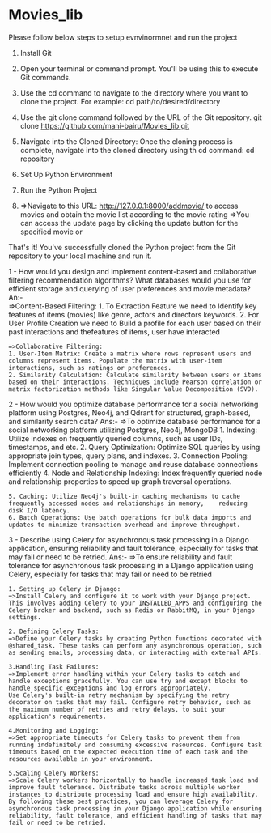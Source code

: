 # Movies_lib
Please follow below steps to setup evnvinormnet and run the project

1. Install Git

2. Open your terminal or command prompt. You'll be using this to execute Git commands.

3. Use the cd command to navigate to the directory where you want to clone the project.
   For example: cd path/to/desired/directory

4. Use the git clone command followed by the URL of the Git repository. 
   git clone https://github.com/mani-bairu/Movies_lib.git

5. Navigate into the Cloned Directory: Once the cloning process is complete, navigate into the cloned directory using th 
   cd command: cd repository
   

6. Set Up Python Environment 

7. Run the Python Project

8. =>Navigate to this URL: http://127.0.0.1:8000/addmovie/ to access movies and obtain the movie list according to the movie rating
   =>You can access the update page by clicking the update button for the specified movie or 

That's it! You've successfully cloned the Python project from the Git repository to your local machine and run it.




1 - How would you design and implement content-based and collaborative filtering recommendation algorithms? What databases would you use for efficient storage and querying of user preferences and movie metadata?
An:-   
    =>Content-Based Filtering:
    1. To Extraction Feature we need to  Identify key features of items (movies) like genre, actors and directors keywords.
    2. For User Profile Creation we need to  Build a profile for each user based on their past interactions and     thefeatures     of items, user have interacted 

    =>Collaborative Filtering:
    1. User-Item Matrix: Create a matrix where rows represent users and columns represent items. Populate the matrix with user-item  interactions, such as ratings or preferences.
    2. Similarity Calculation: Calculate similarity between users or items based on their interactions. Techniques include Pearson correlation or matrix factorization methods like Singular Value Decomposition (SVD).

2 - How would you optimize database performance for a social networking platform using Postgres, Neo4j, and Qdrant for structured, graph-based, and similarity search data?
Ans:-
    =>To optimize database performance for a social networking platform utilizing Postgres, Neo4j, MongoDB
    1. Indexing: Utilize indexes on frequently queried columns, such as user IDs, timestamps, and etc.
    2. Query Optimization: Optimize SQL queries by using appropriate join types, query plans, and indexes.
    3. Connection Pooling: Implement connection pooling to manage and reuse database connections efficiently
    4. Node and Relationship Indexing: Index frequently queried node and relationship properties to speed up graph traversal       operations.
    
    5. Caching: Utilize Neo4j's built-in caching mechanisms to cache frequently accessed nodes and relationships in memory,    reducing disk I/O latency.
    6. Batch Operations: Use batch operations for bulk data imports and updates to minimize transaction overhead and improve throughput.

3 - Describe using Celery for asynchronous task processing in a Django application, ensuring reliability and fault tolerance, especially for tasks that may fail or need to be retried.
Ans:-
    =>To ensure reliability and fault tolerance for asynchronous task processing in a Django application using Celery, especially  for tasks that may fail or need to be retried

    1. Setting up Celery in Django:
    =>Install Celery and configure it to work with your Django project. This involves adding Celery to your INSTALLED_APPS and configuring the Celery broker and backend, such as Redis or RabbitMQ, in your Django settings.

    2. Defining Celery Tasks:
    =>Define your Celery tasks by creating Python functions decorated with @shared_task. These tasks can perform any asynchronous operation, such as sending emails, processing data, or interacting with external APIs.

    3.Handling Task Failures:
    =>Implement error handling within your Celery tasks to catch and handle exceptions gracefully. You can use try and except blocks to handle specific exceptions and log errors appropriately.
    Use Celery's built-in retry mechanism by specifying the retry decorator on tasks that may fail. Configure retry behavior, such as the maximum number of retries and retry delays, to suit your application's requirements.

    4.Monitoring and Logging:
    =>Set appropriate timeouts for Celery tasks to prevent them from running indefinitely and consuming excessive resources. Configure task timeouts based on the expected execution time of each task and the resources available in your environment.

    5.Scaling Celery Workers:
    =>Scale Celery workers horizontally to handle increased task load and improve fault tolerance. Distribute tasks across multiple worker instances to distribute processing load and ensure high availability.
    By following these best practices, you can leverage Celery for asynchronous task processing in your Django application while ensuring reliability, fault tolerance, and efficient handling of tasks that may fail or need to be retried.
    

    

    




